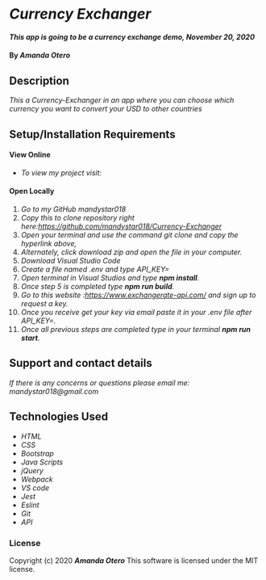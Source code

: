 # _Currency Exchanger_

#### _This app is going to be a currency exchange demo, November 20, 2020_

#### By _**Amanda Otero**_

## Description

_This a Currency-Exchanger in an app where you can choose which currency you want to convert your USD to other countries_

## Setup/Installation Requirements

#### View Online
* _To view my project visit:_

#### Open Locally
1. _Go to my GitHub mandystar018_
2. _Copy this to clone repository right here:https://github.com/mandystar018/Currency-Exchanger_
3. _Open your terminal and use the command git clone and copy the hyperlink above,_
3. _Alternately, click download zip and open the file in your computer._
4. _Download Visual Studio Code_
5. _Create a file named .env and type API_KEY=_
6. _Open terminal in Visual Studios and type **npm install**._
7. _Once step 5 is completed type **npm run build**._
8. _Go to this website :https://www.exchangerate-api.com/ and sign up to request a key._
9. _Once you receive get your key via email paste it in your .env file after API_KEY=._
10. _Once all previous steps are completed type in your terminal **npm run start**._


## Support and contact details

_If there is any concerns or questions please email me: mandystar018@gmail.com_

## Technologies Used

* _HTML_
* _CSS_
* _Bootstrap_
* _Java Scripts_
* _jQuery_
* _Webpack_
* _VS code_
* _Jest_
* _Eslint_
* _Git_
* _API_

### License

Copyright (c) 2020 **_Amanda Otero_**
This software is licensed under the MIT license.
